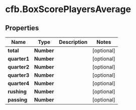 # cfb.BoxScorePlayersAverage

## Properties
Name | Type | Description | Notes
------------ | ------------- | ------------- | -------------
**total** | **Number** |  | [optional] 
**quarter1** | **Number** |  | [optional] 
**quarter2** | **Number** |  | [optional] 
**quarter3** | **Number** |  | [optional] 
**quarter4** | **Number** |  | [optional] 
**rushing** | **Number** |  | [optional] 
**passing** | **Number** |  | [optional] 


